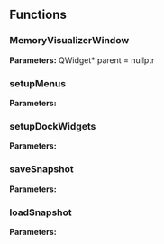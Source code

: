
## Functions

### MemoryVisualizerWindow



**Parameters:** QWidget* parent = nullptr

### setupMenus



**Parameters:** 

### setupDockWidgets



**Parameters:** 

### saveSnapshot



**Parameters:** 

### loadSnapshot



**Parameters:** 
